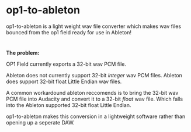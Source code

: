 # op1-to-ableton
op1-to-ableton is a light weight wav file converter which makes wav files bounced from the op1 field ready for use in Ableton!
#

**The problem:**

OP1 Field currently exports a 32-bit wav PCM file.

Ableton does not currently support 32-bit *integer* wav PCM files. Ableton does support 32-bit float Little Endian wav files.

A common workardound ableton reccomends is to bring the 32-bit wav PCM file into Audacity and convert it to a 32-bit *float* wav file. Which falls into the Ableton supported 32-bit float Little Endian. 

op1-to-ableton makes this conversion in a lightweight software rather than opening up a seperate DAW.
#
